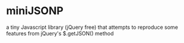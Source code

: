 miniJSONP
=========

a tiny Javascript library (jQuery free) that attempts to reproduce some features from jQuery's $.getJSON() method